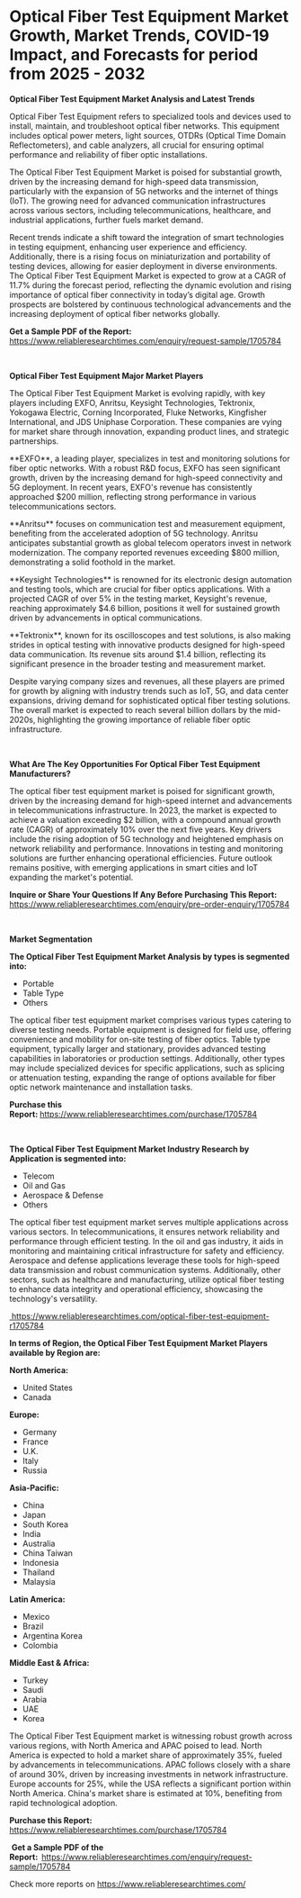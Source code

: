 <p><h1>Optical Fiber Test Equipment Market Growth, Market Trends, COVID-19 Impact, and Forecasts for period from 2025 - 2032</h1></p><p><strong>Optical Fiber Test Equipment Market Analysis and Latest Trends</strong></p>
<p><p>Optical Fiber Test Equipment refers to specialized tools and devices used to install, maintain, and troubleshoot optical fiber networks. This equipment includes optical power meters, light sources, OTDRs (Optical Time Domain Reflectometers), and cable analyzers, all crucial for ensuring optimal performance and reliability of fiber optic installations. </p><p>The Optical Fiber Test Equipment Market is poised for substantial growth, driven by the increasing demand for high-speed data transmission, particularly with the expansion of 5G networks and the internet of things (IoT). The growing need for advanced communication infrastructures across various sectors, including telecommunications, healthcare, and industrial applications, further fuels market demand. </p><p>Recent trends indicate a shift toward the integration of smart technologies in testing equipment, enhancing user experience and efficiency. Additionally, there is a rising focus on miniaturization and portability of testing devices, allowing for easier deployment in diverse environments. The Optical Fiber Test Equipment Market is expected to grow at a CAGR of 11.7% during the forecast period, reflecting the dynamic evolution and rising importance of optical fiber connectivity in today’s digital age. Growth prospects are bolstered by continuous technological advancements and the increasing deployment of optical fiber networks globally.</p></p>
<p><strong>Get a Sample PDF of the Report:&nbsp;</strong> <a href="https://www.reliableresearchtimes.com/enquiry/request-sample/1705784?utm_campaign=1933&utm_medium=2&utm_source=Github&utm_content=ia&utm_term=10012025&utm_id=optical-fiber-test-equipment">https://www.reliableresearchtimes.com/enquiry/request-sample/1705784</a></p>
<p>&nbsp;</p>
<p><strong>Optical Fiber Test Equipment Major Market Players</strong></p>
<p><p>The Optical Fiber Test Equipment Market is evolving rapidly, with key players including EXFO, Anritsu, Keysight Technologies, Tektronix, Yokogawa Electric, Corning Incorporated, Fluke Networks, Kingfisher International, and JDS Uniphase Corporation. These companies are vying for market share through innovation, expanding product lines, and strategic partnerships.</p><p>**EXFO**, a leading player, specializes in test and monitoring solutions for fiber optic networks. With a robust R&D focus, EXFO has seen significant growth, driven by the increasing demand for high-speed connectivity and 5G deployment. In recent years, EXFO's revenue has consistently approached $200 million, reflecting strong performance in various telecommunications sectors.</p><p>**Anritsu** focuses on communication test and measurement equipment, benefiting from the accelerated adoption of 5G technology. Anritsu anticipates substantial growth as global telecom operators invest in network modernization. The company reported revenues exceeding $800 million, demonstrating a solid foothold in the market.</p><p>**Keysight Technologies** is renowned for its electronic design automation and testing tools, which are crucial for fiber optics applications. With a projected CAGR of over 5% in the testing market, Keysight's revenue, reaching approximately $4.6 billion, positions it well for sustained growth driven by advancements in optical communications.</p><p>**Tektronix**, known for its oscilloscopes and test solutions, is also making strides in optical testing with innovative products designed for high-speed data communication. Its revenue sits around $1.4 billion, reflecting its significant presence in the broader testing and measurement market.</p><p>Despite varying company sizes and revenues, all these players are primed for growth by aligning with industry trends such as IoT, 5G, and data center expansions, driving demand for sophisticated optical fiber testing solutions. The overall market is expected to reach several billion dollars by the mid-2020s, highlighting the growing importance of reliable fiber optic infrastructure.</p></p>
<p>&nbsp;</p>
<p><strong>What Are The Key Opportunities For Optical Fiber Test Equipment Manufacturers?</strong></p>
<p><p>The optical fiber test equipment market is poised for significant growth, driven by the increasing demand for high-speed internet and advancements in telecommunications infrastructure. In 2023, the market is expected to achieve a valuation exceeding $2 billion, with a compound annual growth rate (CAGR) of approximately 10% over the next five years. Key drivers include the rising adoption of 5G technology and heightened emphasis on network reliability and performance. Innovations in testing and monitoring solutions are further enhancing operational efficiencies. Future outlook remains positive, with emerging applications in smart cities and IoT expanding the market's potential.</p></p>
<p><strong>Inquire or Share Your Questions If Any Before Purchasing This Report:</strong> <a href="https://www.reliableresearchtimes.com/enquiry/pre-order-enquiry/1705784?utm_campaign=1933&utm_medium=2&utm_source=Github&utm_content=ia&utm_term=10012025&utm_id=optical-fiber-test-equipment">https://www.reliableresearchtimes.com/enquiry/pre-order-enquiry/1705784</a></p>
<p>&nbsp;</p>
<p><strong>Market Segmentation</strong></p>
<p><strong>The Optical Fiber Test Equipment Market Analysis by types is segmented into:</strong></p>
<p><ul><li>Portable</li><li>Table Type</li><li>Others</li></ul></p>
<p><p>The optical fiber test equipment market comprises various types catering to diverse testing needs. Portable equipment is designed for field use, offering convenience and mobility for on-site testing of fiber optics. Table type equipment, typically larger and stationary, provides advanced testing capabilities in laboratories or production settings. Additionally, other types may include specialized devices for specific applications, such as splicing or attenuation testing, expanding the range of options available for fiber optic network maintenance and installation tasks.</p></p>
<p><strong>Purchase this Report:&nbsp;</strong><a href="https://www.reliableresearchtimes.com/purchase/1705784?utm_campaign=1933&utm_medium=2&utm_source=Github&utm_content=ia&utm_term=10012025&utm_id=optical-fiber-test-equipment">https://www.reliableresearchtimes.com/purchase/1705784</a></p>
<p>&nbsp;</p>
<p><strong>The Optical Fiber Test Equipment Market Industry Research by Application is segmented into:</strong></p>
<p><ul><li>Telecom</li><li>Oil and Gas</li><li>Aerospace & Defense</li><li>Others</li></ul></p>
<p><p>The optical fiber test equipment market serves multiple applications across various sectors. In telecommunications, it ensures network reliability and performance through efficient testing. In the oil and gas industry, it aids in monitoring and maintaining critical infrastructure for safety and efficiency. Aerospace and defense applications leverage these tools for high-speed data transmission and robust communication systems. Additionally, other sectors, such as healthcare and manufacturing, utilize optical fiber testing to enhance data integrity and operational efficiency, showcasing the technology's versatility.</p></p>
<p><a href="https://www.reliableresearchtimes.com/optical-fiber-test-equipment-r1705784?utm_campaign=1933&utm_medium=2&utm_source=Github&utm_content=ia&utm_term=10012025&utm_id=optical-fiber-test-equipment">&nbsp;https://www.reliableresearchtimes.com/optical-fiber-test-equipment-r1705784</a></p>
<p><strong>In terms of Region, the Optical Fiber Test Equipment Market Players available by Region are:</strong></p>
<p>
    <p> <strong> North America: </strong>
        <ul>
            <li>United States</li>
            <li>Canada</li>
        </ul>
        </p> 
    <p> <strong> Europe: </strong>
        <ul>
            <li>Germany</li>
            <li>France</li>
            <li>U.K.</li>
            <li>Italy</li>
            <li>Russia</li>
        </ul>
        </p> 
    <p> <strong> Asia-Pacific: </strong>
        <ul>
            <li>China</li>
            <li>Japan</li>
            <li>South Korea</li>
            <li>India</li>
            <li>Australia</li>
            <li>China Taiwan</li>
            <li>Indonesia</li>
            <li>Thailand</li>
            <li>Malaysia</li>
        </ul>
        </p> 
    <p> <strong> Latin America: </strong>
        <ul>
            <li>Mexico</li>
            <li>Brazil</li>
            <li>Argentina Korea</li>
            <li>Colombia</li>
        </ul>
        </p> 
    <p> <strong> Middle East & Africa: </strong>
        <ul>
            <li>Turkey</li>
            <li>Saudi</li>
            <li>Arabia</li>
            <li>UAE</li>
            <li>Korea</li>
        </ul>
    </p>
    </p>
<p><p>The Optical Fiber Test Equipment market is witnessing robust growth across various regions, with North America and APAC poised to lead. North America is expected to hold a market share of approximately 35%, fueled by advancements in telecommunications. APAC follows closely with a share of around 30%, driven by increasing investments in network infrastructure. Europe accounts for 25%, while the USA reflects a significant portion within North America. China's market share is estimated at 10%, benefiting from rapid technological adoption.</p></p>
<p><strong>Purchase this Report: </strong><a href="https://www.reliableresearchtimes.com/purchase/1705784?utm_campaign=1933&utm_medium=2&utm_source=Github&utm_content=ia&utm_term=10012025&utm_id=optical-fiber-test-equipment">https://www.reliableresearchtimes.com/purchase/1705784</a></p>
<p>&nbsp;<strong>Get a Sample PDF of the Report:&nbsp;&nbsp;</strong><a href="https://www.reliableresearchtimes.com/enquiry/request-sample/1705784?utm_campaign=1933&utm_medium=2&utm_source=Github&utm_content=ia&utm_term=10012025&utm_id=optical-fiber-test-equipment">https://www.reliableresearchtimes.com/enquiry/request-sample/1705784</a></p>
<p><strong></strong></p>
<p>Check more reports on <a href="https://www.reliableresearchtimes.com/?utm_campaign=1933&utm_medium=2&utm_source=Github&utm_content=ia&utm_term=10012025&utm_id=optical-fiber-test-equipment">https://www.reliableresearchtimes.com/</a></p>